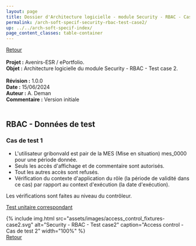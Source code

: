 ```yaml
---
layout: page
title: Dossier d'Architecture logicielle - module Security - RBAC - Cas de test 2
permalink: /arch-soft-specif-security-rbac-test-case2/
up: ../../arch-soft-specif-index/
page_content_classes: table-container
---
```

[Retour](arch-soft-specif-security.markdown)<br/>
<br/>
**Projet :** Avenirs-ESR / ePortfolio. <br/>
**Objet :** Architecture logicielle du module Security - RBAC - Test case 2.<br/>
<br/>
**Révision :** 1.0.0<br/>
**Date :** 15/06/2024<br/>
**Auteur :** A. Deman<br/>
**Commentaire :** Version initiale<br/>
<br/>

## RBAC - Données de test

### Cas de test 1

- L'utilisateur gribonvald est pair de la MES (Mise en situation) mes_0000 pour une période donnée.
- Seuls les accès d'affichage et de commentaire sont autorisés.
- Tout les autres accès sont refusés.
- Vérification du contexte d'application du rôle (la période de validité dans ce cas) par rapport au context d'exécution (la date d'exécution).

Les vérifications sont faites au niveau du contrôleur.

[Test unitaire correspondant](https://github.com/avenirs-esr/avenirs-portfolio-security/blob/main/src/test/java/fr/avenirsesr/portfolio/security/controllers/AccessControlControllerCase2Test.java)

{% include img.html
        src="assets/images/access_control_fixtures-case2.svg"
        alt="Security - RBAC - Test case2"
        caption="Access control - Cas de test 2"
        width="100%"
%}
<br/>[Retour](arch-soft-specif-security.markdown)

